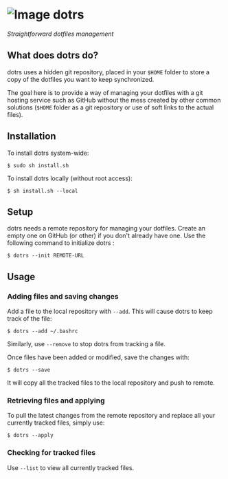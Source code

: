 # ![Image](https://img.tedomum.net/data/dotrs_logo_32-b1fd1b.png) dotrs

*Straightforward dotfiles management*

## What does dotrs do?

dotrs uses a hidden git repository, placed in your `$HOME` folder to store a
copy of the dotfiles you want to keep synchronized.

The goal here is to provide a way of managing your dotfiles with a git hosting
service such as GitHub without the mess created by other common solutions
(`$HOME` folder as a git repository or use of soft links to the actual files).

## Installation

To install dotrs system-wide:

`$ sudo sh install.sh`

To install dotrs locally (without root access):

`$ sh install.sh --local`

## Setup

dotrs needs a remote repository for managing your dotfiles. Create an empty one
on GitHub (or other) if you don't already have one. Use the following command to
initialize dotrs :

`$ dotrs --init REMOTE-URL`

## Usage

### Adding files and saving changes

Add a file to the local repository with `--add`. This will cause dotrs to keep
track of the file:

`$ dotrs --add ~/.bashrc`

Similarly, use `--remove` to stop dotrs from tracking a file.

Once files have been added or modified, save the changes with:

`$ dotrs --save`

It will copy all the tracked files to the local repository and push to remote.

### Retrieving files and applying

To pull the latest changes from the remote repository and replace all your
currently tracked files, simply use:

`$ dotrs --apply`

### Checking for tracked files

Use `--list` to view all currently tracked files.
